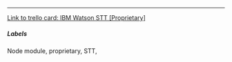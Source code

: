 

---

[Link to trello card: IBM Watson STT [Proprietary]](https://trello.com/c/EfbrqeCW)

##### Labels

Node module, proprietary, STT, 